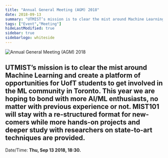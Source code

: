 ```yaml
---
title: "Annual General Meeting (AGM) 2018"
date: 2018-09-13
summary: "UTMIST’s mission is to clear the mist around Machine Learning and create a platform of opportunities for UofT students to get involved in the ML community in Toronto. This year we are hoping to bond with more AI/ML enthusiasts, no matter with previous experience or not. MIST101 will stay with a re-structured format for new-comers while more hands-on projects and deeper study with researchers on state-to-art techniques are provided."
tags: ["Event","Meeting"]
hideLastModified: true
sidebar: true
sidebarlogo: whiteside
---
```


![Annual General Meeting (AGM) 2018](https://drive.google.com/u/0/uc?id=14gpyI5FR71T76t3viPMSJetKMTOncUCK)

UTMIST’s mission is to clear the mist around Machine Learning and create a platform of opportunities for UofT students to get involved in the ML community in Toronto. This year we are hoping to bond with more AI/ML enthusiasts, no matter with previous experience or not. MIST101 will stay with a re-structured format for new-comers while more hands-on projects and deeper study with researchers on state-to-art techniques are provided.
---
Date/Time: **Thu, Sep 13 2018, 18:30.**
